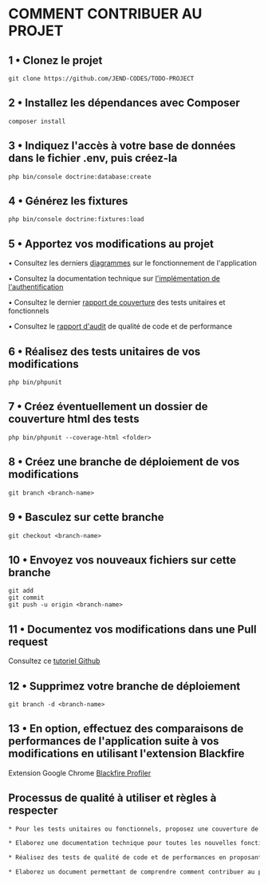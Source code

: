 # COMMENT CONTRIBUER AU PROJET

## 1 • Clonez le projet

```text
git clone https://github.com/JEND-CODES/TODO-PROJECT
```

## 2 • Installez les dépendances avec Composer

```text
composer install
```

## 3 • Indiquez l'accès à votre base de données dans le fichier .env, puis créez-la

```text
php bin/console doctrine:database:create
```

## 4 • Générez les fixtures

```text
php bin/console doctrine:fixtures:load
```

## 5 • Apportez vos modifications au projet

• Consultez les derniers [diagrammes](https://github.com/JEND-CODES/TODO-PROJECT/tree/main/documentation/diagrammes) sur le fonctionnement de l'application

• Consultez la documentation technique sur [l'implémentation de l'authentification](https://github.com/JEND-CODES/TODO-PROJECT)

• Consultez le dernier [rapport de couverture](https://github.com/JEND-CODES/TODO-PROJECT/tree/main/tests-coverage) des tests unitaires et fonctionnels
 
• Consultez le [rapport d'audit](https://github.com/JEND-CODES/TODO-PROJECT) de qualité de code et de performance

## 6 • Réalisez des tests unitaires de vos modifications

```text
php bin/phpunit
```

## 7 • Créez éventuellement un dossier de couverture html des tests

```text
php bin/phpunit --coverage-html <folder>
```

## 8 • Créez une branche de déploiement de vos modifications 

```text
git branch <branch-name>
```

## 9 • Basculez sur cette branche

```text
git checkout <branch-name>
```

## 10 • Envoyez vos nouveaux fichiers sur cette branche

```text
git add
git commit
git push -u origin <branch-name>
```

## 11 • Documentez vos modifications dans une Pull request

Consultez ce [tutoriel Github](https://docs.github.com/en/github/collaborating-with-issues-and-pull-requests/about-pull-requests)

## 12 • Supprimez votre branche de déploiement

```text
git branch -d <branch-name>
```

## 13 • En option, effectuez des comparaisons de performances de l'application suite à vos modifications en utilisant l'extension Blackfire

Extension Google Chrome [Blackfire Profiler](https://chrome.google.com/webstore/detail/blackfire-profiler/miefikpgahefdbcgoiicnmpbeeomffld?hl=fr&pageId=108863020526025791688)

## Processus de qualité à utiliser et règles à respecter

``` bash
* Pour les tests unitaires ou fonctionnels, proposez une couverture de code qui soit supérieure à 70%

* Elaborez une documentation technique pour toutes les nouvelles fonctionnalités ajoutées au projet

* Réalisez des tests de qualité de code et de performances en proposant des métriques

* Elaborez un document permettant de comprendre comment contribuer au projet modifié
```
